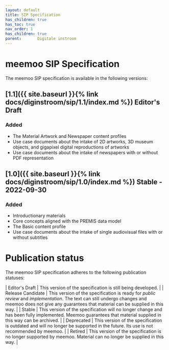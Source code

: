 ```yaml
---
layout: default
title: SIP Specification
has_children: true
has_toc: true
nav_order: 1
has_children: true
parent:       Digitale instroom
---
```


# meemoo SIP Specification

The meemoo SIP specification is available in the following versions:

## [1.1]({{ site.baseurl }}{% link docs/diginstroom/sip/1.1/index.md %}) <span class="label label-yellow">Editor's Draft</span>

### Added

- The Material Artwork and Newspaper content profiles
- Use case documents about the intake of 2D artworks, 3D museum objects, and gigapixel digital reproductions of artworks
- Use case documents about the intake of newspapers with or without PDF representation

## [1.0]({{ site.baseurl }}{% link docs/diginstroom/sip/1.0/index.md %}) <span class="label label-green">Stable</span> - 2022-09-30

### Added

- Introductionary materials
- Core concepts aligned with the PREMIS data model
- The Basic content profile
- Use case documents about the intake of single audiovisual files with or without subtitles

# Publication status

The meemoo SIP specification adheres to the following publication statuses:

| <span class="label label-yellow">Editor's Draft</span> | This version of the specification is still being developed. |
| <span class="label label-blue">Release Candidate</span> | This version of the specification is ready for _public review_ and _implementation_. The text can still undergo changes and meemoo does not give any guarantees that material can be supplied in this way. |
| <span class="label label-green">Stable</span> | This version of the specification will no longer change and has been fully implemented. Meemoo guarantees that material supplied in this way can be archived. |
| <span class="label label-orange">Deprecated</span> | This version of the specification is outdated and will no longer be supported in the future. Its use is not recommended by meemoo. |
| <span class="label label-red">Retired</span> | This version of the specification is no longer supported by meemoo. Material can no longer be supplied in this way. |








